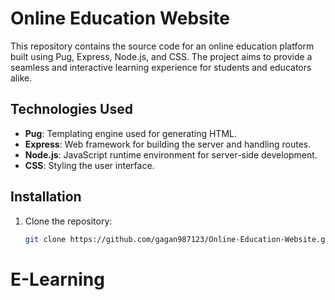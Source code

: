# Online Education Website

This repository contains the source code for an online education platform built using Pug, Express, Node.js, and CSS. The project aims to provide a seamless and interactive learning experience for students and educators alike.

## Technologies Used
- **Pug**: Templating engine used for generating HTML.
- **Express**: Web framework for building the server and handling routes.
- **Node.js**: JavaScript runtime environment for server-side development.
- **CSS**: Styling the user interface.



## Installation
1. Clone the repository:
   ```sh
   git clone https://github.com/gagan987123/Online-Education-Website.git
# E-Learning
